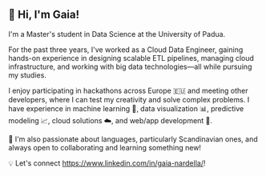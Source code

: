 ## 👋 Hi, I'm Gaia!
I'm a Master's student in Data Science at the University of Padua.

For the past three years, I've worked as a Cloud Data Engineer, gaining hands-on experience in designing scalable ETL pipelines, managing cloud infrastructure, and working with big data technologies—all while pursuing my studies.

I enjoy participating in hackathons across Europe 🇪🇺 and meeting other developers, where I can test my creativity and solve complex problems. I have experience in machine learning 🤖, data visualization  📊, predictive modeling 📈, cloud solutions ☁️, and web/app development 📱. 

🚀 I'm also passionate about languages, particularly Scandinavian ones, and always open to collaborating and learning something new!

💡 Let's connect https://www.linkedin.com/in/gaia-nardella/!
